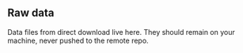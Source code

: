 ## Raw data

Data files from direct download live here. They should remain on your
machine, never pushed to the remote repo.
